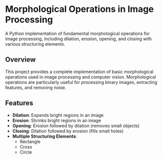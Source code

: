 # Morphological Operations in Image Processing

A Python implementation of fundamental morphological operations for image processing, including dilation, erosion, opening, and closing with various structuring elements.

## Overview

This project provides a complete implementation of basic morphological operations used in image processing and computer vision. Morphological operations are particularly useful for processing binary images, extracting features, and removing noise.

## Features

- **Dilation**: Expands bright regions in an image
- **Erosion**: Shrinks bright regions in an image  
- **Opening**: Erosion followed by dilation (removes small objects)
- **Closing**: Dilation followed by erosion (fills small holes)
- **Multiple Structuring Elements**:
  - Rectangle
  - Cross
  - Circle

